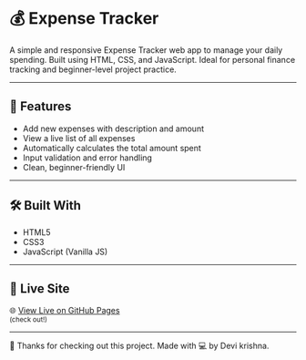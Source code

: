 # 💰 Expense Tracker

A simple and responsive Expense Tracker web app to manage your daily spending. Built using HTML, CSS, and JavaScript. Ideal for personal finance tracking and beginner-level project practice.

---

## 🚀 Features

- Add new expenses with description and amount
- View a live list of all expenses
- Automatically calculates the total amount spent
- Input validation and error handling
- Clean, beginner-friendly UI

---

## 🛠️ Built With

- HTML5  
- CSS3  
- JavaScript (Vanilla JS)

---

## 🔗 Live Site

🌐 [View Live on GitHub Pages](https://dkx05.github.io/EXP-TRACKER/)  
<sub>(check out!)</sub>

---


🙏 Thanks for checking out this project.
Made with 💻 by Devi krishna.
